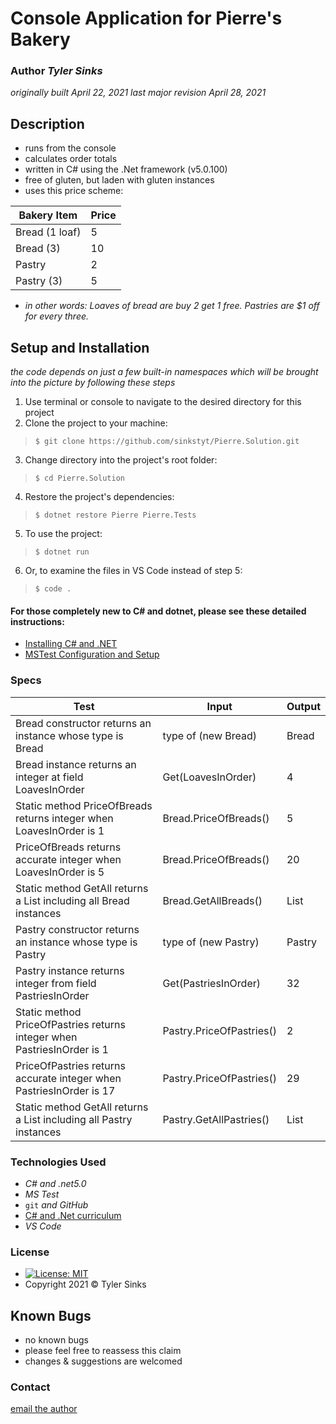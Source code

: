 # Console Application for Pierre's Bakery

### Author _Tyler Sinks_
_originally built April 22, 2021_
_last major revision April 28, 2021_

## Description
* runs from the console
* calculates order totals
* written in C# using the .Net framework (v5.0.100)
* free of gluten, but laden with gluten instances
* uses this price scheme:

| Bakery Item                  | Price |
|------------------------------|-------|
| Bread (1 loaf)               | 5     |
| Bread (3)                    | 10    |
| Pastry                       | 2     |
| Pastry (3)                   | 5     |

* _in other words: Loaves of bread are buy 2 get 1 free. Pastries are $1 off for every three._

## Setup and Installation
_the code depends on just a few built-in namespaces which will be brought into the picture by following these steps_

1. Use terminal or console to navigate to the desired directory for this project
2. Clone the project to your machine:
> ` $ git clone https://github.com/sinkstyt/Pierre.Solution.git `
3. Change directory into the project's root folder:
> ` $ cd Pierre.Solution `
4. Restore the project's dependencies:
> ` $ dotnet restore Pierre Pierre.Tests `
5. To use the project:
> ` $ dotnet run `
6. Or, to examine the files in VS Code instead of step 5:
> ` $ code . `

#### For those completely new to C# and dotnet, please see these detailed instructions:
* [Installing C# and .NET](https://www.learnhowtoprogram.com/c-and-net-part-time-c-and-react-track/getting-started-with-c/installing-c-and-net)
* [MSTest Configuration and Setup](https://www.learnhowtoprogram.com/c-and-net/test-driven-development-with-c/mstest-configuration-and-setup)

### Specs
| Test                                                                    | Input                    | Output |
|-------------------------------------------------------------------------|--------------------------|--------|
| Bread constructor returns an instance whose type is Bread               | type of (new Bread)      | Bread  |
| Bread instance returns an integer at field LoavesInOrder                | Get(LoavesInOrder)       | 4      |
| Static method PriceOfBreads returns integer when LoavesInOrder is 1     | Bread.PriceOfBreads()    | 5      |
| PriceOfBreads returns accurate integer when LoavesInOrder is 5          | Bread.PriceOfBreads()    | 20     |
| Static method GetAll returns a List including all Bread instances       | Bread.GetAllBreads()     | List   |
| Pastry constructor returns an instance whose type is Pastry             | type of (new Pastry)     | Pastry |
| Pastry instance returns integer from field PastriesInOrder              | Get(PastriesInOrder)     | 32     |
| Static method PriceOfPastries returns integer when PastriesInOrder is 1 | Pastry.PriceOfPastries() | 2      |
| PriceOfPastries returns accurate integer when PastriesInOrder is 17     | Pastry.PriceOfPastries() | 29     |
| Static method GetAll returns a List including all Pastry instances      | Pastry.GetAllPastries()  | List   |

### Technologies Used
* _C# and .net5.0_
* _MS Test_
* `git` _and GitHub_
* [C# and .Net curriculum](https://www.learnhowtoprogram.com/c-and-net)
* _VS Code_

### License
* [![License: MIT](https://img.shields.io/badge/License-MIT-yellow.svg)](https://github.com/saoud/csharp-TDD-template/blob/main/LICENSE)
* Copyright 2021 :copyright: Tyler Sinks

## Known Bugs
* no known bugs
* please feel free to reassess this claim
* changes &amp; suggestions are welcomed

### Contact
[email the author](mailto:tyler.sinks@gmail.com)